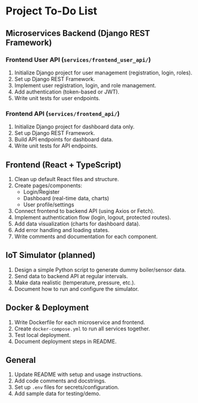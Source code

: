 # Project To-Do List

## Microservices Backend (Django REST Framework)

### Frontend User API (`services/frontend_user_api/`)
1. Initialize Django project for user management (registration, login, roles).
2. Set up Django REST Framework.
3. Implement user registration, login, and role management.
4. Add authentication (token-based or JWT).
5. Write unit tests for user endpoints.

### Frontend API (`services/frontend_api/`)
1. Initialize Django project for dashboard data only.
2. Set up Django REST Framework.
3. Build API endpoints for dashboard data.
4. Write unit tests for API endpoints.

## Frontend (React + TypeScript)
1. Clean up default React files and structure.
2. Create pages/components:
   - Login/Register
   - Dashboard (real-time data, charts)
   - User profile/settings
3. Connect frontend to backend API (using Axios or Fetch).
4. Implement authentication flow (login, logout, protected routes).
5. Add data visualization (charts for dashboard data).
6. Add error handling and loading states.
7. Write comments and documentation for each component.

## IoT Simulator (planned)
1. Design a simple Python script to generate dummy boiler/sensor data.
2. Send data to backend API at regular intervals.
3. Make data realistic (temperature, pressure, etc.).
4. Document how to run and configure the simulator.

## Docker & Deployment
1. Write Dockerfile for each microservice and frontend.
2. Create `docker-compose.yml` to run all services together.
3. Test local deployment.
4. Document deployment steps in README.

## General
1. Update README with setup and usage instructions.
2. Add code comments and docstrings.
3. Set up `.env` files for secrets/configuration.
4. Add sample data for testing/demo.
